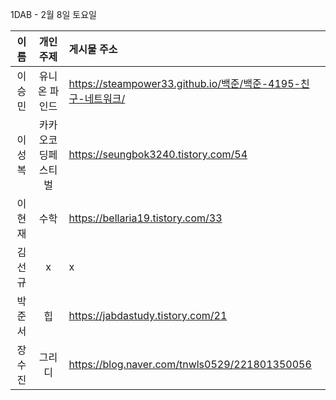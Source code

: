 1DAB - 2월 8일 토요일

| 이름 | 개인 주제 | 게시물 주소 |
| :------: | :----------: | :---------------------------------------------------------- |
| 이승민 | 유니온 파인드 | https://steampower33.github.io/백준/백준-4195-친구-네트워크/ |
| 이성복 | 카카오코딩페스티벌 | https://seungbok3240.tistory.com/54 |
| 이현재 | 수학 | https://bellaria19.tistory.com/33 |
| 김선규 | x | x |
| 박준서 | 힙 | https://jabdastudy.tistory.com/21 |
| 장수진 | 그리디 | https://blog.naver.com/tnwls0529/221801350056 |
